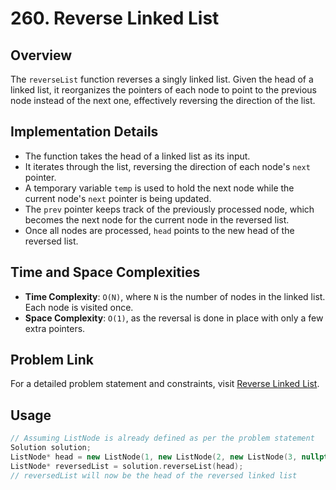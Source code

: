 # 260. Reverse Linked List

## Overview
The `reverseList` function reverses a singly linked list. Given the head of a linked list, it reorganizes the pointers of each node to point to the previous node instead of the next one, effectively reversing the direction of the list.

## Implementation Details
- The function takes the head of a linked list as its input.
- It iterates through the list, reversing the direction of each node's `next` pointer.
- A temporary variable `temp` is used to hold the next node while the current node's `next` pointer is being updated.
- The `prev` pointer keeps track of the previously processed node, which becomes the next node for the current node in the reversed list.
- Once all nodes are processed, `head` points to the new head of the reversed list.

## Time and Space Complexities
- **Time Complexity**: `O(N)`, where `N` is the number of nodes in the linked list. Each node is visited once.
- **Space Complexity**: `O(1)`, as the reversal is done in place with only a few extra pointers.

## Problem Link
For a detailed problem statement and constraints, visit [Reverse Linked List](https://leetcode.com/problems/reverse-linked-list/).

## Usage
```cpp
// Assuming ListNode is already defined as per the problem statement
Solution solution;
ListNode* head = new ListNode(1, new ListNode(2, new ListNode(3, nullptr)));
ListNode* reversedList = solution.reverseList(head);
// reversedList will now be the head of the reversed linked list
